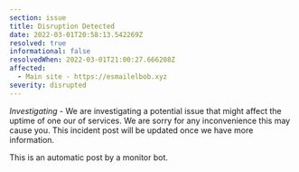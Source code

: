 ```yaml
---
section: issue
title: Disruption Detected
date: 2022-03-01T20:58:13.542269Z
resolved: true
informational: false
resolvedWhen: 2022-03-01T21:00:27.666208Z
affected:
  - Main site - https://esmailelbob.xyz
severity: disrupted
---
```

*Investigating* - We are investigating a potential issue that might affect the uptime of one our of services. We are sorry for any inconvenience this may cause you. This incident post will be updated once we have more information.

This is an automatic post by a monitor bot.
        